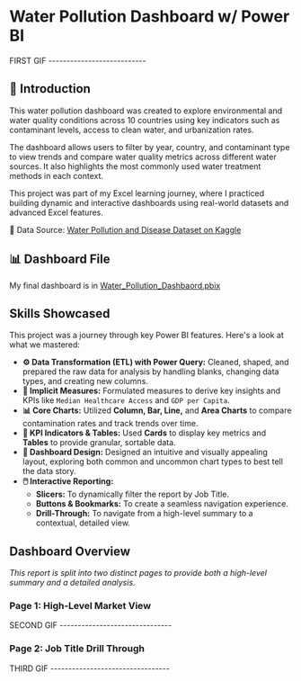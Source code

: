 # Water Pollution Dashboard w/ Power BI

FIRST GIF ---------------------------

## 🌊 Introduction

This water pollution dashboard was created to explore environmental and water quality conditions across 10 countries using key indicators such as contaminant levels, access to clean water, and urbanization rates.

The dashboard allows users to filter by year, country, and contaminant type to view trends and compare water quality metrics across different water sources. It also highlights the most commonly used water treatment methods in each context.

This project was part of my Excel learning journey, where I practiced building dynamic and interactive dashboards using real-world datasets and advanced Excel features.

🔗 Data Source: [Water Pollution and Disease Dataset on Kaggle](https://www.kaggle.com/datasets/khushikyad001/water-pollution-and-disease/data)

## 📊 Dashboard File
My final dashboard is in [Water_Pollution_Dashbaord.pbix](Water_Pollution_Dashbaord.pbix)

## Skills Showcased

This project was a journey through key Power BI features. Here's a look at what we mastered:

-   **⚙️ Data Transformation (ETL) with Power Query:** Cleaned, shaped, and prepared the raw data for analysis by handling blanks, changing data types, and creating new columns.
-   **🧮 Implicit Measures:** Formulated measures to derive key insights and KPIs like `Median Healthcare Access` and `GDP per Capita`.
-   **📊 Core Charts:** Utilized **Column, Bar, Line,** and **Area Charts** to compare contamination rates and track trends over time.
-   **🔢 KPI Indicators & Tables:** Used **Cards** to display key metrics and **Tables** to provide granular, sortable data.
-   **🎨 Dashboard Design:** Designed an intuitive and visually appealing layout, exploring both common and uncommon chart types to best tell the data story.
-   **🖱️ Interactive Reporting:**
    -   **Slicers:** To dynamically filter the report by Job Title.
    -   **Buttons & Bookmarks:** To create a seamless navigation experience.
    -   **Drill-Through:** To navigate from a high-level summary to a contextual, detailed view.

## Dashboard Overview

*This report is split into two distinct pages to provide both a high-level summary and a detailed analysis.*

### Page 1: High-Level Market View

SECOND GIF -------------------------------

### Page 2: Job Title Drill Through

THIRD GIF ---------------------------------